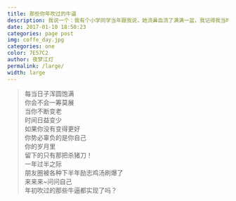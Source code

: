```yaml
---  
title: 那些你年吹过的牛逼  
description: 我说一个：我有个小学同学当年跟我说，她流鼻血流了满满一盆，我记得我当时回答她说：你这么牛！（现在想想，她流了一盆鼻血居然没死！） 
date: 2017-01-10 18:50:23  
categories: page post  
img: coffe_day.jpg 
categories: one
color: 7E57C2  
author: 夜梦江灯  
permalink: /large/  
width: large  
---  
```


<blockquote>
每当日子浑圆饱满<br>
你会不会一筹莫展<br>  
当你不断变老<br>
时间日益变少<br>
如果你没有变得更好<br>
你势必辜负的是你自己<br> 
你的岁月里<br>
留下的只有那把杀猪刀！<br>  
一年过半之际<br>
朋友圈被各种下半年励志鸡汤刷爆了<br> 
来来来~问问自己<br> 
年初吹过的那些牛逼都实现了吗？<br>
</blockquote> 
